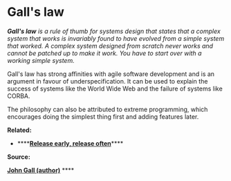 # Gall's law

_**Gall's law** is a rule of thumb for systems design that states that a complex system that works is invariably found to have evolved from a simple system that worked. A complex system designed from scratch never works and cannot be patched up to make it work. You have to start over with a working simple system._

Gall's law has strong affinities with agile software development and is an argument in favour of underspecification. It can be used to explain the success of systems like the World Wide Web and the failure of systems like CORBA. 

The philosophy can also be attributed to extreme programming, which encourages doing the simplest thing first and adding features later. 

**Related:** 

* \*\*\*\*[**Release early, release often**](release-early-release-often.md)\*\*\*\*

**Source:** 

[**John Gall \(author\)**](https://en.wikipedia.org/wiki/John_Gall_%28author%29#Gall's_law) ****

